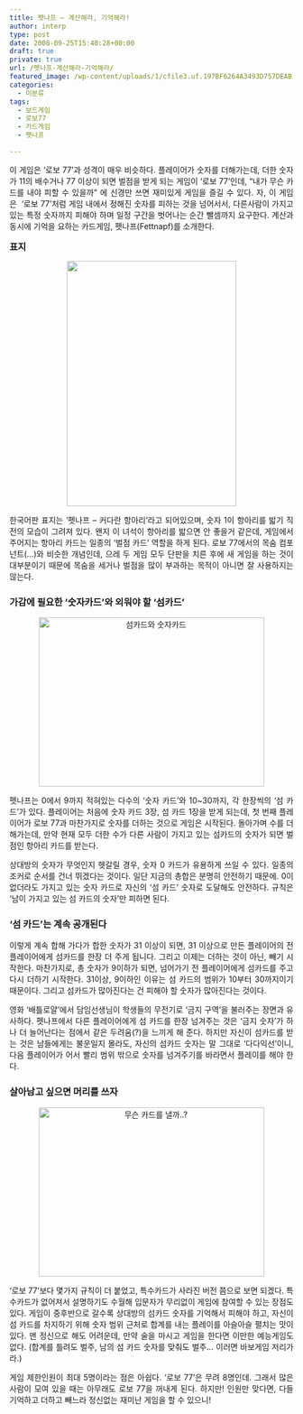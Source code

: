```yaml
---
title: 펫나프 – 계산해라, 기억해라!
author: interp
type: post
date: 2008-09-25T15:40:28+00:00
draft: true
private: true
url: /펫나프-계산해라-기억해라/
featured_image: /wp-content/uploads/1/cfile3.uf.197BF6264A3493D757DEAB.jpg
categories:
  - 미분류
tags:
  - 보드게임
  - 로보77
  - 카드게임
  - 펫나프

---
```

<p style="text-align: left;">
  <p style="text-align: justify; ">
    이 게임은 &#8216;로보 77&#8217;과 성격이 매우 비슷하다. 플레이어가 숫자를 더해가는데, 더한 숫자가 11의 배수거나 77 이상이 되면 벌점을 받게 되는 게임이 &#8216;로보 77&#8217;인데,&nbsp;&#8220;내가 무슨 카드를 내야 피할 수 있을까&#8221; 에 신경만 쓰면 재미있게 게임을 즐길 수 있다. <span style="text-align: left; ">자, 이 게임은&nbsp;&nbsp;&#8216;로보 77&#8217;처럼 게임 내에서 정해진 숫자를 피하는 것을 넘어서서, 다른사람이 가지고 있는 특정 숫자까지&nbsp;피해야 하며 일정 구간을 벗어나는 순간 뺄셈까지 요구한다.&nbsp;계산과 동시에 기억을 요하는 카드게임, 펫나프(Fettnapf)를 소개한다.</span>
  </p>
  
  <p style="text-align: justify; ">
    <span style="text-align: left; font-size: 12pt; "><b>표지</b></span>
  </p>
  
  <p style="text-align: center; clear: none; float: none; ">
    <img src="http://interp.iwinv.net/wp-content/uploads/1/cfile21.uf.191D530B4A3493D68949CD.jpg" class="aligncenter" width="300" height="435" filename="표지.jpg" filemime="image/jpeg" />
  </p>
  
  <p style="text-align: justify; clear: none; float: none; ">
    한국어판 표지는 &#8216;펫나프 &#8211; 커다란 항아리&#8217;라고 되어있으며, 숫자 1이 항아리를 밟기 직전의 모습이 그려져 있다. 왠지 이 녀석이 항아리를 밟으면 안 좋을거 같은데, 게임에서 주어지는 항아리 카드는 일종의 &#8216;벌점 카드&#8217; 역할을 하게 된다. 로보 77에서의 목숨 컴포넌트(&#8230;)와 비슷한 개념인데, 으레 두 게임 모두&nbsp;단판을 치른 후에 새 게임을 하는 것이 대부분이기&nbsp;때문에 목숨을 세거나 벌점을 많이 부과하는 목적이 아니면&nbsp;잘 사용하지는 않는다.&nbsp;
  </p>
</p>

### 가감에 필요한 &#8216;숫자카드&#8217;와 외워야 할 &#8216;섬카드&#8217;</p> 

<p style="text-align: left;">
</p>

<p style="text-align: center; clear: none; float: none; ">
  <img src="http://interp.iwinv.net/wp-content/uploads/1/cfile3.uf.197BF6264A3493D757DEAB.jpg" class="aligncenter" width="400" height="300" alt="섬카드와 숫자카드" filename="카드.jpg" filemime="image/jpeg" />
</p>

<p style="text-align: left;">
</p>

<p style="text-align: justify; ">
  펫나프는 0에서 9까지 적혀있는 다수의 &#8216;숫자 카드&#8217;와 10~30까지, 각 한장씩의 &#8216;섬 카드&#8217;가 있다. 플레이어는 처음에 숫자 카드 3장, 섬 카드 1장을 받게 되는데,&nbsp;첫 번째 플레이어가 로보 77과 마찬가지로 숫자를 더하는 것으로 게임은 시작된다.&nbsp;돌아가며 수를 더해가는데, 만약 현재 모두 더한 수가&nbsp;다른 사람이 가지고 있는 섬카드의 숫자가 되면 벌점인 항아리 카드를&nbsp;받는다.
</p>

<p style="text-align: justify; ">
  상대방의 숫자가 무엇인지 헷갈릴 경우, 숫자 0&nbsp;카드가 유용하게 쓰일 수 있다. 일종의 조커로 순서를 건너 뛰겠다는 것이다.&nbsp;일단 지금의 총합은&nbsp;분명히 안전하기 때문에. 0이 없더라도 가지고 있는 숫자 카드로 자신의 &#8216;섬 카드&#8217; 숫자로 도달해도 안전하다. 규칙은 &#8216;남이 가지고 있는 섬 카드의 숫자&#8217;만 피하면 된다.&nbsp;
</p></p> 

### &#8216;섬 카드&#8217;는 계속 공개된다</p> 

<p style="text-align: justify; clear: none; float: none; ">
  <span style="text-align: justify; ">이렇게 계속 합해 가다가&nbsp;합한 숫자가 31 이상이 되면, 31 이상으로 만든 플레이어의 전 플레이어에게 섬카드를 한장 더 주게 됩니다. 그리고 이제는 더하는 것이 아닌, 빼기 시작한다. 마찬가지로, 총 숫자가 9이하가 되면, 넘어가기 전 플레이어에게 섬카드를 주고 다시 더하기 시작한다. 31이상, 9이하인 이유는 섬 카드의 범위가 10부터 30까지이기 때문이다. 그리고&nbsp;섬카드가 많아진다는 건 피해야 할 숫자가 많아진다는 것이다.&nbsp;</span>
</p>

<p style="text-align: justify; ">
  영화 &#8216;배틀로얄&#8217;에서 담임선생님이 학생들의 무전기로 &#8216;금지 구역&#8217;을 불러주는 장면과 유사하다. 펫나프에서 다른 플레이어에게 섬 카드를 한장 넘겨주는 것은 &#8216;금지 숫자&#8217;가 하나 더 늘어난다는 점에서 같은 두려움(?)을 느끼게 해 준다. 하지만 자신이 섬카드를 받는 것은 남들에게는 불운일지 몰라도, 자신의 섬카드 숫자는 말 그대로 &#8216;다다익선&#8217;이니, 다음 플레이어가 어서 빨리 범위 밖으로 숫자를 넘겨주기를 바라면서 플레이를 해야 한다.
</p></p> 

### 살아남고 싶으면 머리를 쓰자</p> 

<p style="text-align: left;">
</p>

<p style="text-align: center; clear: none; float: none; ">
  <img src="http://interp.iwinv.net/wp-content/uploads/1/cfile25.uf.121EF0254A3493D804DE3C.jpg" class="aligncenter" width="400" height="300" alt="무슨 카드를 낼까..?" filename="결론.jpg" filemime="image/jpeg" />
</p>

<p style="text-align: left;">
</p>

<p style="text-align: justify; ">
  &#8216;로보 77&#8217;보다 몇가지 규칙이 더 붙었고, 특수카드가 사라진 버전 쯤으로 보면 되겠다.&nbsp;특수카드가 없어져서 설명하기도 수월해 입문자가 무리없이 게임에 참여할 수 있는 장점도 있다.&nbsp;게임이 중후반으로 갈수록 상대방의 섬카드 숫자를 기억해서 피해야 하고, 자신이 섬 카드를 차지하기 위해 숫자 범위 근처로 합계를 내는 플레이를 아슬아슬 펼치는 맛이 있다.&nbsp;맨 정신으로 해도 어려운데, 만약 술을 마시고 게임을 한다면 이만한 예능게임도 없다. (합계를 틀려도 벌주, 남의 섬 카드 숫자를 맞춰도 벌주&#8230; 이러면 바보게임 저리가라.)
</p>

<p style="text-align: justify; ">
  게임 제한인원이 최대 5명이라는 점은 아쉽다. &#8216;로보 77&#8217;은 무려 8명인데. 그래서 많은 사람이 모여 있을 때는 아무래도 로보 77을 꺼내게 된다. 하지만! 인원만 맞다면, 다들 기억하고 더하고 빼느라 정신없는 재미난 게임을 할 수 있으니!
</p>